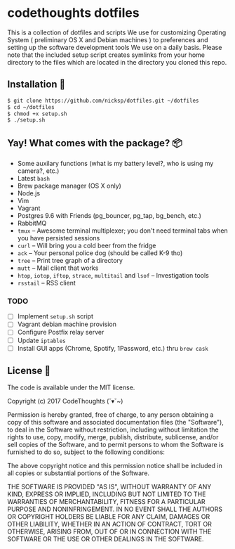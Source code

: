 # codethoughts dotfiles

This is a collection of dotfiles and scripts We use for customizing Operating System ( preliminary OS X and Debian machines ) to preferences and setting up the software development tools We use on a daily basis.
Please note that the included setup script creates symlinks from your home directory to the files which are located in the directory you cloned this repo.

## Installation 🚚

```bash
$ git clone https://github.com/nicksp/dotfiles.git ~/dotfiles
$ cd ~/dotfiles
$ chmod +x setup.sh
$ ./setup.sh
```

## Yay! What comes with the package? 📦
- Some auxilary functions (what is my battery level?, who is using my camera?, etc.)
- Latest `bash`
- Brew package manager (OS X only)
- Node.js
- Vim
- Vagrant
- Postgres 9.6 with Friends (pg_bouncer, pg_tap, bg_bench, etc.)
- RabbitMQ
- `tmux` – Awesome terminal multiplexer; you don't need terminal tabs when you have persisted sessions
- `curl` – Will bring you a cold beer from the fridge
- `ack` – Your personal police dog (should be called K-9 tho)
- `tree` – Print tree graph of a directory
- `mutt` – Mail client that works
- `htop`, `iotop`, `iftop`, `strace`, `multitail` and `lsof` – Investigation tools
- `rsstail` – RSS client

### TODO
- [ ] Implement `setup.sh` script
- [ ] Vagrant debian machine provision
- [ ] Configure Postfix relay server
- [ ] Update `iptables`
- [ ] Install GUI apps (Chrome, Spotify, 1Password, etc.) thru `brew cask`

## License 📄

The code is available under the MIT license.

Copyright (c) 2017 CodeThoughts (˘▾˘~)

Permission is hereby granted, free of charge, to any person obtaining a copy of this software and associated documentation files (the "Software"), to deal in the Software without restriction, including without limitation the rights to use, copy, modify, merge, publish, distribute, sublicense, and/or sell copies of the Software, and to permit persons to whom the Software is furnished to do so, subject to the following conditions:

The above copyright notice and this permission notice shall be included in all copies or substantial portions of the Software.

THE SOFTWARE IS PROVIDED "AS IS", WITHOUT WARRANTY OF ANY KIND, EXPRESS OR IMPLIED, INCLUDING BUT NOT LIMITED TO THE WARRANTIES OF MERCHANTABILITY, FITNESS FOR A PARTICULAR PURPOSE AND NONINFRINGEMENT. IN NO EVENT SHALL THE AUTHORS OR COPYRIGHT HOLDERS BE LIABLE FOR ANY CLAIM, DAMAGES OR OTHER LIABILITY, WHETHER IN AN ACTION OF CONTRACT, TORT OR OTHERWISE, ARISING FROM, OUT OF OR IN CONNECTION WITH THE SOFTWARE OR THE USE OR OTHER DEALINGS IN THE SOFTWARE.
